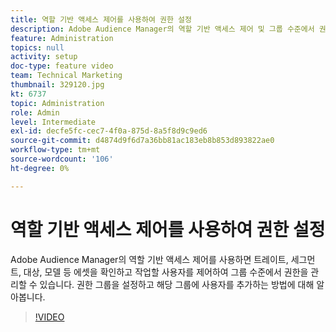 ```yaml
---
title: 역할 기반 액세스 제어를 사용하여 권한 설정
description: Adobe Audience Manager의 역할 기반 액세스 제어 및 그룹 수준에서 권한을 관리하는 방법에 대해 알아봅니다. 트레이트, 세그먼트, 대상, 모델 등 에셋을 확인하고 작업할 사용자를 제어하는 방법을 알아봅니다. 권한 그룹을 설정하고 해당 그룹에 사용자를 추가하는 방법에 대해 알아봅니다.
feature: Administration
topics: null
activity: setup
doc-type: feature video
team: Technical Marketing
thumbnail: 329120.jpg
kt: 6737
topic: Administration
role: Admin
level: Intermediate
exl-id: decfe5fc-cec7-4f0a-875d-8a5f8d9c9ed6
source-git-commit: d4874d9f6d7a36bb81ac183eb8b853d893822ae0
workflow-type: tm+mt
source-wordcount: '106'
ht-degree: 0%

---
```


# 역할 기반 액세스 제어를 사용하여 권한 설정

Adobe Audience Manager의 역할 기반 액세스 제어를 사용하면 트레이트, 세그먼트, 대상, 모델 등 에셋을 확인하고 작업할 사용자를 제어하여 그룹 수준에서 권한을 관리할 수 있습니다. 권한 그룹을 설정하고 해당 그룹에 사용자를 추가하는 방법에 대해 알아봅니다.

>[!VIDEO](https://video.tv.adobe.com/v/3449394/?quality=12&learn=on&captions=kor)
